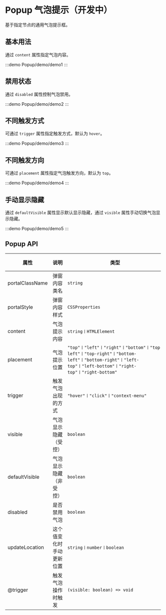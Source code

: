 # Popup 气泡提示（开发中）

基于指定节点的通用气泡提示框。

## 基本用法

通过 `content` 属性指定气泡内容。

:::demo
Popup/demo/demo1
:::

## 禁用状态

通过 `disabled` 属性控制气泡禁用。

:::demo
Popup/demo/demo2
:::

## 不同触发方式

可通过 `trigger` 属性指定触发方式，默认为 `hover`。

:::demo
Popup/demo/demo3
:::

## 不同触发方向

可通过 `placement` 属性指定气泡触发方向，默认为 `top`。

:::demo
Popup/demo/demo4
:::

## 手动显示隐藏

通过 `defaultVisible` 属性显示默认显示隐藏，通过 `visible` 属性手动切换气泡显示隐藏。

:::demo
Popup/demo/demo5
:::

## Popup API

| 属性            | 说明         | 类型                  | 默认值 |
| --------------- | ------------ | --------------------- | ------ |
| portalClassName | 弹窗内容类名 | `string`              | `--`   |
| portalStyle     | 弹窗内容样式 | `CSSProperties`       | `--`   |
| content         | 气泡提示内容 | `string〡HTMLElement` | `--`   |
| placement     | 气泡提示位置 | `"top"〡"left"〡"right"〡"bottom"〡"top-left"〡"top-right"〡"bottom-left"〡"bottom-right"〡"left-top"〡"left-bottom"〡"right-top"〡"right-bottom"`       | `top`   |
| trigger     | 触发气泡出现的方式 | `"hover"〡"click"〡"context-menu"`       | `hover`   |
| visible     | 气泡显示隐藏（受控） | `boolean`       | `--`   |
| defaultVisible     | 气泡显示隐藏（非受控） | `boolean`       | `false`   |
| disabled     | 是否禁用气泡 | `boolean`       | `false`   |
| updateLocation     | 这个值变化时手动更新位置 | `string〡number〡boolean`       | `--`   |
| @trigger     | 触发气泡操作时触发 | `(visible: boolean) => void`       | `--`   |
